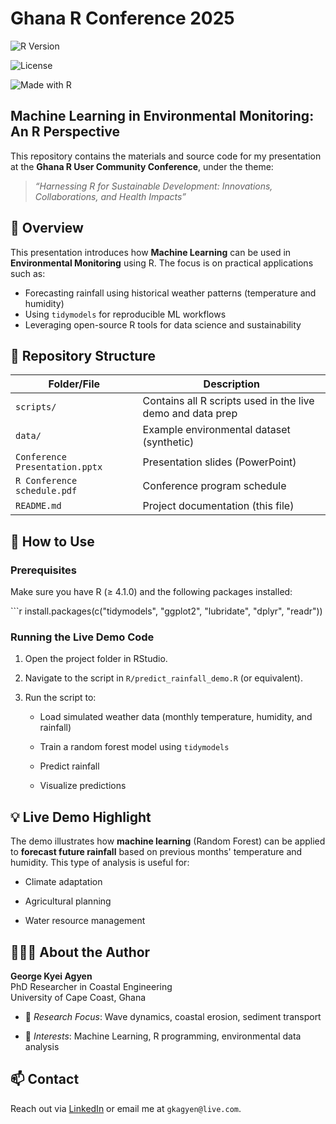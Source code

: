 # Ghana R Conference 2025

<!-- badges: start -->

![R Version](https://img.shields.io/badge/R-4.3.0-blue.svg)

![License](https://img.shields.io/badge/license-MIT-green.svg)

![Made with R](https://img.shields.io/badge/Made%20with-R-1f425f.svg)

<!-- badges: end -->

## Machine Learning in Environmental Monitoring: An R Perspective

This repository contains the materials and source code for my presentation at the **Ghana R User Community Conference**, under the theme:

> *“Harnessing R for Sustainable Development: Innovations, Collaborations, and Health Impacts”*

## 📌 Overview

This presentation introduces how **Machine Learning** can be used in **Environmental Monitoring** using R. The focus is on practical applications such as:

-   Forecasting rainfall using historical weather patterns (temperature and humidity)
-   Using `tidymodels` for reproducible ML workflows
-   Leveraging open-source R tools for data science and sustainability

## 📁 Repository Structure

| Folder/File | Description |
|---------------------------|---------------------------------------------|
| `scripts/` | Contains all R scripts used in the live demo and data prep |
| `data/` | Example environmental dataset (synthetic) |
| `Conference Presentation.pptx` | Presentation slides (PowerPoint) |
| `R Conference schedule.pdf` | Conference program schedule |
| `README.md` | Project documentation (this file) |

## 🚀 How to Use

### Prerequisites

Make sure you have R (≥ 4.1.0) and the following packages installed:

\`\`\`r install.packages(c("tidymodels", "ggplot2", "lubridate", "dplyr", "readr"))

### Running the Live Demo Code

1.  Open the project folder in RStudio.

2.  Navigate to the script in `R/predict_rainfall_demo.R` (or equivalent).

3.  Run the script to:

    -   Load simulated weather data (monthly temperature, humidity, and rainfall)

    -   Train a random forest model using `tidymodels`

    -   Predict rainfall

    -   Visualize predictions

## 💡 Live Demo Highlight

The demo illustrates how **machine learning** (Random Forest) can be applied to **forecast future rainfall** based on previous months' temperature and humidity. This type of analysis is useful for:

-   Climate adaptation

-   Agricultural planning

-   Water resource management

## 👨🏽‍🔬 About the Author

**George Kyei Agyen**\
PhD Researcher in Coastal Engineering\
University of Cape Coast, Ghana

-   🔬 *Research Focus*: Wave dynamics, coastal erosion, sediment transport

-   🤖 *Interests*: Machine Learning, R programming, environmental data analysis

## 📫 Contact

Reach out via [LinkedIn](www.linkedin.com/in/gk-agyen59) or email me at `gkagyen@live.com`.
